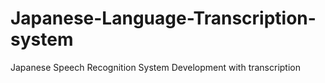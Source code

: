 # Japanese-Language-Transcription-system
Japanese Speech Recognition System Development with transcription
